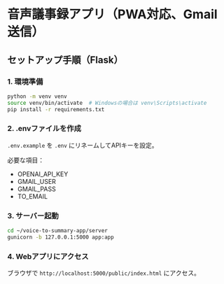 # 音声議事録アプリ（PWA対応、Gmail送信）

## セットアップ手順（Flask）

### 1. 環境準備
```bash
python -m venv venv
source venv/bin/activate  # Windowsの場合は venv\Scripts\activate
pip install -r requirements.txt
```

### 2. .envファイルを作成
`.env.example` を `.env` にリネームしてAPIキーを設定。

必要な項目：
- OPENAI_API_KEY
- GMAIL_USER
- GMAIL_PASS
- TO_EMAIL

### 3. サーバー起動
```bash
cd ~/voice-to-summary-app/server
gunicorn -b 127.0.0.1:5000 app:app
```

### 4. Webアプリにアクセス
ブラウザで `http://localhost:5000/public/index.html` にアクセス。
